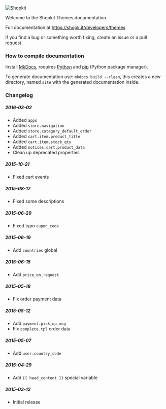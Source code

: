 ![Shopkit](https://drwfxyu78e9uq.cloudfront.net/assets/frontend/img/logo-shopkit-black-xs.png)

Welcome to the Shopkit Themes documentation.

Full documentation at https://shopk.it/developers/themes

If you find a bug or something worth fixing, create an issue or a pull request.

### How to compile documentation

Install [MkDocs](https://github.com/tomchristie/mkdocs), requires [Python](https://www.python.org/) and [pip](http://pip.readthedocs.org/en/latest/installing.html) (Python package manager).

To generate documentation use: `mkdocs build --clean`, this creates a new directory, named `site` with the generated documentation inside.

### Changelog

##### 2016-03-02
* Added `apps`
* Added `store.navigation`
* Added `store.category_default_order`
* Added `cart.item.product_title`
* Added `cart.item.stock_qty`
* Added `notices.cart.product_data`
* Clean up deprecated properties

##### 2015-10-21
* Fixed cart events

##### 2015-08-17
* Fixed some descriptions

##### 2015-06-29
* Fixed typo `cupon_code`

##### 2015-06-19
* Add `countries` global

##### 2015-06-15
* Add `price_on_request`

##### 2015-05-18
* Fix order payment data

##### 2015-05-12
* Add `payment.pick_up_msg`
* Fix `complete.tpl` order data

##### 2015-05-07
* Add `user.country_code`

##### 2015-04-29
* Add `{{ head_content }}` special variable

##### 2015-03-12
* Initial release
